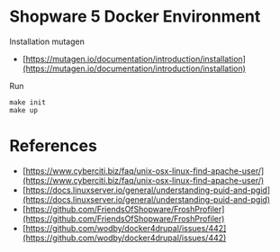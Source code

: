 # Shopware 5 Docker Environment

Installation mutagen
- [https://mutagen.io/documentation/introduction/installation](https://mutagen.io/documentation/introduction/installation)

Run

```shell
make init
make up
```

# References

- [https://www.cyberciti.biz/faq/unix-osx-linux-find-apache-user/](https://www.cyberciti.biz/faq/unix-osx-linux-find-apache-user/)
- [https://docs.linuxserver.io/general/understanding-puid-and-pgid](https://docs.linuxserver.io/general/understanding-puid-and-pgid)
- [https://github.com/FriendsOfShopware/FroshProfiler](https://github.com/FriendsOfShopware/FroshProfiler)
- [https://github.com/wodby/docker4drupal/issues/442](https://github.com/wodby/docker4drupal/issues/442)
